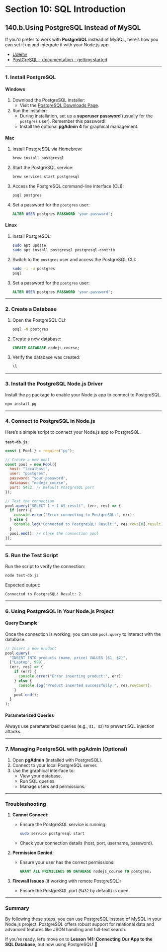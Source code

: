 # Section 10: SQL Introduction

## 140.b.Using PostgreSQL Instead of MySQL

If you'd prefer to work with **PostgreSQL** instead of MySQL, here’s how you can set it up and integrate it with your Node.js app.

- [Udemy](https://www.udemy.com/course/nodejs-the-complete-guide/learn/lecture/11738948#overview)
- [PostGreSQL - documentation - getting started](https://www.postgresql.org/download/)

---

### **1. Install PostgreSQL**

#### **Windows**

1. Download the PostgreSQL installer:
   - Visit the [PostgreSQL Downloads Page](https://www.postgresql.org/download/).
2. Run the installer:
   - During installation, set up a **superuser password** (usually for the `postgres` user). Remember this password!
   - Install the optional **pgAdmin 4** for graphical management.

#### **Mac**

1. Install PostgreSQL via Homebrew:
   ```bash
   brew install postgresql
   ```
2. Start the PostgreSQL service:
   ```bash
   brew services start postgresql
   ```
3. Access the PostgreSQL command-line interface (CLI):
   ```bash
   psql postgres
   ```
4. Set a password for the `postgres` user:
   ```sql
   ALTER USER postgres PASSWORD 'your-password';
   ```

#### **Linux**

1. Install PostgreSQL:
   ```bash
   sudo apt update
   sudo apt install postgresql postgresql-contrib
   ```
2. Switch to the `postgres` user and access the PostgreSQL CLI:
   ```bash
   sudo -i -u postgres
   psql
   ```
3. Set a password for the `postgres` user:
   ```sql
   ALTER USER postgres PASSWORD 'your-password';
   ```

---

### **2. Create a Database**

1. Open the PostgreSQL CLI:
   ```bash
   psql -U postgres
   ```
2. Create a new database:
   ```sql
   CREATE DATABASE nodejs_course;
   ```
3. Verify the database was created:
   ```sql
   \l
   ```

---

### **3. Install the PostgreSQL Node.js Driver**

Install the `pg` package to enable your Node.js app to connect to PostgreSQL.

```bash
npm install pg
```

---

### **4. Connect to PostgreSQL in Node.js**

Here’s a simple script to connect your Node.js app to PostgreSQL.

**`test-db.js`**:

```javascript
const { Pool } = require("pg");

// Create a new pool
const pool = new Pool({
  host: "localhost",
  user: "postgres",
  password: "your-password",
  database: "nodejs_course",
  port: 5432, // Default PostgreSQL port
});

// Test the connection
pool.query("SELECT 1 + 1 AS result", (err, res) => {
  if (err) {
    console.error("Error connecting to PostgreSQL:", err);
  } else {
    console.log("Connected to PostgreSQL! Result:", res.rows[0].result);
  }
  pool.end(); // Close the connection pool
});
```

---

### **5. Run the Test Script**

Run the script to verify the connection:

```bash
node test-db.js
```

Expected output:

```
Connected to PostgreSQL! Result: 2
```

---

### **6. Using PostgreSQL in Your Node.js Project**

#### **Query Example**

Once the connection is working, you can use `pool.query` to interact with the database.

```javascript
// Insert a new product
pool.query(
  "INSERT INTO products (name, price) VALUES ($1, $2)",
  ["Laptop", 999],
  (err, res) => {
    if (err) {
      console.error("Error inserting product:", err);
    } else {
      console.log("Product inserted successfully:", res.rowCount);
    }
    pool.end();
  }
);
```

#### **Parameterized Queries**

Always use parameterized queries (e.g., `$1, $2`) to prevent SQL injection attacks.

---

### **7. Managing PostgreSQL with pgAdmin (Optional)**

1. Open **pgAdmin** (installed with PostgreSQL).
2. Connect to your local PostgreSQL server.
3. Use the graphical interface to:
   - View your database.
   - Run SQL queries.
   - Manage users and permissions.

---

### **Troubleshooting**

1. **Cannot Connect**:

   - Ensure the PostgreSQL service is running:
     ```bash
     sudo service postgresql start
     ```
   - Check your connection details (host, port, username, password).

2. **Permission Denied**:

   - Ensure your user has the correct permissions:
     ```sql
     GRANT ALL PRIVILEGES ON DATABASE nodejs_course TO postgres;
     ```

3. **Firewall Issues** (if working with remote PostgreSQL):
   - Ensure the PostgreSQL port (`5432` by default) is open.

---

### **Summary**

By following these steps, you can use PostgreSQL instead of MySQL in your Node.js project. PostgreSQL offers robust support for relational data and advanced features like JSON handling and full-text search.

If you’re ready, let’s move on to **Lesson 141: Connecting Our App to the SQL Database**, but now using PostgreSQL! 🚀
